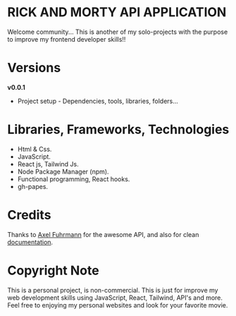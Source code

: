 # RICK AND MORTY API APPLICATION

Welcome community... This is another of my solo-projects with the purpose to improve my frontend developer skills!!

# Versions 

**v0.0.1**
* Project setup - Dependencies, tools, libraries, folders...

# Libraries, Frameworks, Technologies

* Html & Css.
* JavaScript.
* React js, Tailwind Js.
* Node Package Manager (npm).
* Functional programming, React hooks.
* gh-papes.


# Credits
Thanks to [Axel Fuhrmann](https://github.com/afuh) for the awesome API, and also for clean [documentation](https://rickandmortyapi.com/documentation).

# Copyright Note
This is a personal project, is non-commercial. This is just for improve my web development skills using JavaScript, React, Tailwind, API's and more. Feel free to enjoying my personal websites and look for your favorite movie.